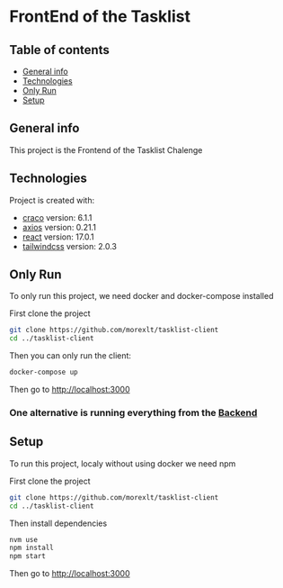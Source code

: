 # FrontEnd of the Tasklist

## Table of contents
* [General info](#general-info)
* [Technologies](#technologies)
* [Only Run](#only-run)
* [Setup](#setup)

## General info
This project is the Frontend of the Tasklist Chalenge
	
## Technologies
Project is created with:
* [craco](https://github.com/gsoft-inc/craco) version: 6.1.1
* [axios](https://github.com/axios/axios) version: 0.21.1
* [react](https://github.com/facebook/react) version: 17.0.1
* [tailwindcss](https://github.com/tailwindlabs/tailwindcss) version: 2.0.3
	
## Only Run
To only run this project, we need docker and docker-compose installed

First clone the project
```bash
git clone https://github.com/morexlt/tasklist-client
cd ../tasklist-client
```
Then you can only run the client:
```bash
docker-compose up
```
Then go to [http://localhost:3000](http://localhost:3000)

### One alternative is running everything from the [Backend](https://github.com/morexlt/tasklist-server)


## Setup
To run this project, localy without using docker we need npm

First clone the project
```bash
git clone https://github.com/morexlt/tasklist-client
cd ../tasklist-client
```
Then install dependencies
```bash
nvm use
npm install
npm start
```
Then go to [http://localhost:3000](http://localhost:3000)
